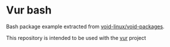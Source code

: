 # Vur bash

Bash package example extracted from [void-linux/void-packages](https://github.com/void-linux/void-packages).

This repository is intended to be used with the [vur](https://github.com/AlphaTechnolog/vur) project
